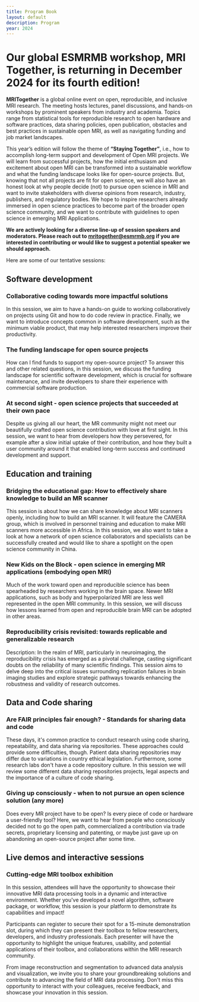 ```yaml
---
title: Program Book
layout: default
description: Program
year: 2024
---
```


# Our global ESMRMB workshop, MRI Together, is returning in December 2024 for its fourth edition!

**MRITogether** is a global online event on open, reproducible, and inclusive MRI research. The meeting hosts lectures, panel discussions, and hands-on workshops by prominent speakers from industry and academia. Topics range from statistical tools for reproducible research to open hardware and software practices, data sharing policies, open publication, obstacles and best practices in sustainable open MRI, as well as navigating funding and job market landscapes.
<br>

This year’s edition will follow the theme of **“Staying Together”**, i.e., how to accomplish long-term support and development of Open MRI projects. We will learn from successful projects, how the initial enthusiasm and excitement about open MRI can be transformed into a sustainable workflow and what the funding landscape looks like for open-source projects. But, knowing that not all projects are fit for open science, we will also have an honest look at why people decide (not) to pursue open science in MRI and want to invite stakeholders with diverse opinions from research, industry, publishers, and regulatory bodies. We hope to inspire researchers already immersed in open science practices to become part of the broader open science community, and we want to contribute with guidelines to open science in emerging MRI Applications. 
<br>

**We are actively looking for a diverse line-up of session speakers and moderators. Please reach out to <mritogether@esmrmb.org> if you are interested in contributing or would like to suggest a potential speaker we should approach.** 

Here are some of our tentative sessions:
<br>

## Software development
### Collaborative coding towards more impactful solutions
In this session, we aim to have a hands-on guide to working collaboratively on projects using Git and how to do code review in practice. Finally, we want to introduce concepts common in software development, such as the minimum viable product, that may help interested researchers improve their productivity.

### The funding landscape for open source projects
How can I find funds to support my open-source project? To answer this and other related questions, in this session, we discuss the funding landscape for scientific software development, which is crucial for software maintenance, and invite developers to share their experience with commercial software production.

### At second sight - open science projects that succeeded at their own pace
Despite us giving all our heart, the MR community might not meet our beautifully crafted open science contribution with love at first sight. In this session, we want to hear from developers how they persevered, for example after a slow initial uptake of their contribution, and how they built a user community around it that enabled long-term success and continued development and support.
<br>

## Education and training
### Bridging the educational gap: How to effectively share knowledge to build an MR scanner
This session is about how we can share knowledge about MRI scanners openly, including how to build an MRI scanner. It will feature the CAMERA group, which is involved in personnel training and education to make MRI scanners more accessible in Africa. In this session, we also want to take a look at how a network of open science collaborators and specialists can be successfully created and would like to share a spotlight on the open science community in China.

### New Kids on the Block - open science in emerging MR applications (embodying open MRI)
Much of the work toward open and reproducible science has been spearheaded by researchers working in the brain space. Newer MRI applications, such as body and hyperpolarized MRI are less well represented in the open MRI community. In this session, we will discuss how lessons learned from open and reproducible brain MRI can be adopted in other areas.

### Reproducibility crisis revisited: towards replicable and generalizable research
Description: In the realm of MRI, particularly in neuroimaging, the reproducibility crisis has emerged as a pivotal challenge, casting significant doubts on the reliability of many scientific findings. This session aims to delve deep into the critical issues surrounding replication failures in brain imaging studies and explore strategic pathways towards enhancing the robustness and validity of research outcomes.
<br>

## Data and Code sharing
### Are FAIR principles fair enough? - Standards for sharing data and code
These days, it's common practice to conduct research using code sharing, repeatability, and data sharing via repositories. These approaches could provide some difficulties, though. Patient data sharing repositories may differ due to variations in country ethical legislation. Furthermore, some research labs don't have a code repository culture. In this session we will review some different data sharing repositories projects, legal aspects and the importance of a culture of code sharing. 

### Giving up consciously - when to not pursue an open science solution (any more)
Does every MR project have to be open? Is every piece of code or hardware a user-friendly tool? Here, we want to hear from people who consciously decided not to go the open path, commercialized a contribution via trade secrets, proprietary licensing and patenting, or maybe just gave up on abandoning an open-source project after some time.
<br>

## Live demos and interactive sessions
### Cutting-edge MRI toolbox exhibition
In this session, attendees will have the opportunity to showcase their innovative MRI data processing tools in a dynamic and interactive environment. Whether you've developed a novel algorithm, software package, or workflow, this session is your platform to demonstrate its capabilities and impact!

Participants can register to secure their spot for a 15-minute demonstration slot, during which they can present their toolbox to fellow researchers, developers, and industry professionals. Each presenter will have the opportunity to highlight the unique features, usability, and potential applications of their toolbox, and collaborations within the MRI research community.

From image reconstruction and segmentation to advanced data analysis and visualization, we invite you to share your groundbreaking solutions and contribute to advancing the field of MRI data processing. Don't miss this opportunity to interact with your colleagues, receive feedback, and showcase your innovation in this session. 

<!-- Register now to secure your spot on the stage! -->
